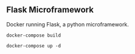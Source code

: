 ## Flask Microframework

Docker running Flask, a python microframework.

```
docker-compose build
```

```
docker-compose up -d
```